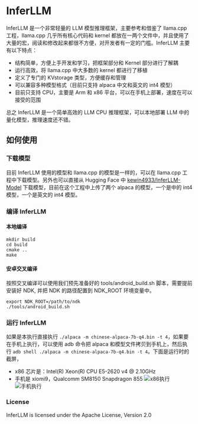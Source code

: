 # InferLLM

InferLLM 是一个非常轻量的 LLM 模型推理框架，主要参考和借鉴了 llama.cpp 工程，llama.cpp 几乎所有核心代码和 kernel 都放在一两个文件中，并且使用了大量的宏，阅读和修改起来都很不方便，对开发者有一定的门槛。InferLLM 主要有以下特点：

- 结构简单，方便上手开发和学习，把框架部分和 Kernel 部分进行了解耦
- 运行高效，将 llama.cpp 中大多数的 kernel 都进行了移植
- 定义了专门的 KVstorage 类型，方便缓存和管理
- 可以兼容多种模型格式（目前只支持 alpaca 中文和英文的 int4 模型）
- 目前只支持 CPU，主要是 Arm 和 x86 平台，可以在手机上部署，速度在可以接受的范围

总之 InferLLM 是一个简单高效的 LLM CPU 推理框架，可以本地部署 LLM 中的量化模型，推理速度还不错。

## 如何使用
### 下载模型
目前 InferLLM 使用的模型和 llama.cpp 的模型是一样的，可以在 llama.cpp 工程中下载模型。另外也可以直接从 Hugging Face 中 [kewin4933/InferLLM-Model](https://huggingface.co/kewin4933/InferLLM-Model/tree/main) 下载模型，目前在这个工程中上传了两个 alpaca 的模型，一个是中的 int4 模型，一个是英文的 int4 模型。
### 编译 InferLLM
#### 本地编译
```shell
mkdir build
cd build
cmake ..
make
```
#### 安卓交叉编译
按照交叉编译可以使用我们预先准备好的 tools/android_build.sh 脚本，需要提前安装好 NDK, 并把 NDK 的路径配置到 NDK_ROOT 环境变量中。
```shell
export NDK_ROOT=/path/to/ndk
./tools/android_build.sh
```
### 运行 InferLLM
如果是本执行直接执行 `./alpaca -m chinese-alpaca-7b-q4.bin -t 4`，如果要在手机上执行，可以使用 adb 命令把 alpaca 和模型文件拷贝到手机上，然后执行 `adb shell ./alpaca -m chinese-alpaca-7b-q4.bin -t 4`。下面是运行时的截屏，
- x86 芯片是：Intel(R) Xeon(R) CPU E5-2620 v4 @ 2.10GHz
- 手机是 xiomi9，Qualcomm SM8150 Snapdragon 855
![x86执行](./asserts/x86.gif) ![手机执行](./asserts/android.gif)

### License
InferLLM is licensed under the Apache License, Version 2.0
